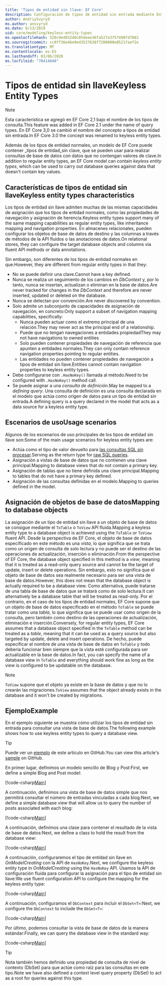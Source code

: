 ```yaml
---
title: 'Tipos de entidad sin llave: EF Core'
description: Configuración de tipos de entidad sin entrada mediante Entity Framework Core
author: AndriySvyryd
ms.author: ansvyryd
ms.date: 9/13/2019
uid: core/modeling/keyless-entity-types
ms.openlocfilehash: 520c9ed93240c05deee36fa527a3757490fd7082
ms.sourcegitcommit: cc0ff36e46e9ed3527638f7208000e8521faef2e
ms.translationtype: MT
ms.contentlocale: es-ES
ms.lasthandoff: 03/06/2020
ms.locfileid: "78414648"
---
```

# <a name="keyless-entity-types"></a><span data-ttu-id="5db75-103">Tipos de entidad sin llave</span><span class="sxs-lookup"><span data-stu-id="5db75-103">Keyless Entity Types</span></span>

> [!NOTE]
> <span data-ttu-id="5db75-104">Esta característica se agregó en EF Core 2,1 bajo el nombre de los tipos de consulta.</span><span class="sxs-lookup"><span data-stu-id="5db75-104">This feature was added in EF Core 2.1 under the name of query types.</span></span> <span data-ttu-id="5db75-105">En EF Core 3,0 se cambió el nombre del concepto a tipos de entidad sin entrada.</span><span class="sxs-lookup"><span data-stu-id="5db75-105">In EF Core 3.0 the concept was renamed to keyless entity types.</span></span>

<span data-ttu-id="5db75-106">Además de los tipos de entidad normales, un modelo de EF Core puede contener _tipos de entidad_sin clave, que se pueden usar para realizar consultas de base de datos con datos que no contengan valores de clave.</span><span class="sxs-lookup"><span data-stu-id="5db75-106">In addition to regular entity types, an EF Core model can contain _keyless entity types_, which can be used to carry out database queries against data that doesn't contain key values.</span></span>

## <a name="keyless-entity-types-characteristics"></a><span data-ttu-id="5db75-107">Características de tipos de entidad sin llave</span><span class="sxs-lookup"><span data-stu-id="5db75-107">Keyless entity types characteristics</span></span>

<span data-ttu-id="5db75-108">Los tipos de entidad sin llave admiten muchas de las mismas capacidades de asignación que los tipos de entidad normales, como las propiedades de navegación y asignación de herencia.</span><span class="sxs-lookup"><span data-stu-id="5db75-108">Keyless entity types support many of the same mapping capabilities as regular entity types, like inheritance mapping and navigation properties.</span></span> <span data-ttu-id="5db75-109">En almacenes relacionales, pueden configurar los objetos de base de datos de destino y las columnas a través de métodos de la API fluidos o las anotaciones de datos.</span><span class="sxs-lookup"><span data-stu-id="5db75-109">On relational stores, they can configure the target database objects and columns via fluent API methods or data annotations.</span></span>

<span data-ttu-id="5db75-110">Sin embargo, son diferentes de los tipos de entidad normales en que:</span><span class="sxs-lookup"><span data-stu-id="5db75-110">However, they are different from regular entity types in that they:</span></span>

- <span data-ttu-id="5db75-111">No se puede definir una clave.</span><span class="sxs-lookup"><span data-stu-id="5db75-111">Cannot have a key defined.</span></span>
- <span data-ttu-id="5db75-112">Nunca se realiza un seguimiento de los cambios en _DbContext_ y, por lo tanto, nunca se insertan, actualizan o eliminan en la base de datos.</span><span class="sxs-lookup"><span data-stu-id="5db75-112">Are never tracked for changes in the _DbContext_ and therefore are never inserted, updated or deleted on the database.</span></span>
- <span data-ttu-id="5db75-113">Nunca se detectan por convención.</span><span class="sxs-lookup"><span data-stu-id="5db75-113">Are never discovered by convention.</span></span>
- <span data-ttu-id="5db75-114">Solo admite un subconjunto de capacidades de asignación de navegación, en concreto:</span><span class="sxs-lookup"><span data-stu-id="5db75-114">Only support a subset of navigation mapping capabilities, specifically:</span></span>
  - <span data-ttu-id="5db75-115">Nunca pueden actuar como el extremo principal de una relación.</span><span class="sxs-lookup"><span data-stu-id="5db75-115">They may never act as the principal end of a relationship.</span></span>
  - <span data-ttu-id="5db75-116">Puede que no tengan navegaciones a entidades propiedad</span><span class="sxs-lookup"><span data-stu-id="5db75-116">They may not have navigations to owned entities</span></span>
  - <span data-ttu-id="5db75-117">Solo pueden contener propiedades de navegación de referencia que apunten a entidades normales.</span><span class="sxs-lookup"><span data-stu-id="5db75-117">They can only contain reference navigation properties pointing to regular entities.</span></span>
  - <span data-ttu-id="5db75-118">Las entidades no pueden contener propiedades de navegación a tipos de entidad sin llave.</span><span class="sxs-lookup"><span data-stu-id="5db75-118">Entities cannot contain navigation properties to keyless entity types.</span></span>
- <span data-ttu-id="5db75-119">Debe configurarse con `.HasNoKey()` llamada al método.</span><span class="sxs-lookup"><span data-stu-id="5db75-119">Need to be configured with `.HasNoKey()` method call.</span></span>
- <span data-ttu-id="5db75-120">Se puede asignar a una _consulta de definición_.</span><span class="sxs-lookup"><span data-stu-id="5db75-120">May be mapped to a _defining query_.</span></span> <span data-ttu-id="5db75-121">Una consulta de definición es una consulta declarada en el modelo que actúa como origen de datos para un tipo de entidad sin entrada.</span><span class="sxs-lookup"><span data-stu-id="5db75-121">A defining query is a query declared in the model that acts as a data source for a keyless entity type.</span></span>

## <a name="usage-scenarios"></a><span data-ttu-id="5db75-122">Escenarios de uso</span><span class="sxs-lookup"><span data-stu-id="5db75-122">Usage scenarios</span></span>

<span data-ttu-id="5db75-123">Algunos de los escenarios de uso principales de los tipos de entidad sin llave son:</span><span class="sxs-lookup"><span data-stu-id="5db75-123">Some of the main usage scenarios for keyless entity types are:</span></span>

- <span data-ttu-id="5db75-124">Actúa como el tipo de valor devuelto para [las consultas SQL sin procesar](xref:core/querying/raw-sql).</span><span class="sxs-lookup"><span data-stu-id="5db75-124">Serving as the return type for [raw SQL queries](xref:core/querying/raw-sql).</span></span>
- <span data-ttu-id="5db75-125">Asignación a vistas de base de datos que no contienen una clave principal.</span><span class="sxs-lookup"><span data-stu-id="5db75-125">Mapping to database views that do not contain a primary key.</span></span>
- <span data-ttu-id="5db75-126">Asignación de tablas que no tiene definida una clave principal.</span><span class="sxs-lookup"><span data-stu-id="5db75-126">Mapping to tables that do not have a primary key defined.</span></span>
- <span data-ttu-id="5db75-127">Asignación de las consultas definidas en el modelo.</span><span class="sxs-lookup"><span data-stu-id="5db75-127">Mapping to queries defined in the model.</span></span>

## <a name="mapping-to-database-objects"></a><span data-ttu-id="5db75-128">Asignación de objetos de base de datos</span><span class="sxs-lookup"><span data-stu-id="5db75-128">Mapping to database objects</span></span>

<span data-ttu-id="5db75-129">La asignación de un tipo de entidad sin llave a un objeto de base de datos se consigue mediante el `ToTable` o `ToView` API fluida.</span><span class="sxs-lookup"><span data-stu-id="5db75-129">Mapping a keyless entity type to a database object is achieved using the `ToTable` or `ToView` fluent API.</span></span> <span data-ttu-id="5db75-130">Desde la perspectiva de EF Core, el objeto de base de datos especificado en este método es una _vista_, lo que significa que se trata como un origen de consulta de solo lectura y no puede ser el destino de las operaciones de actualización, inserción o eliminación.</span><span class="sxs-lookup"><span data-stu-id="5db75-130">From the perspective of EF Core, the database object specified in this method is a _view_, meaning that it is treated as a read-only query source and cannot be the target of update, insert or delete operations.</span></span> <span data-ttu-id="5db75-131">Sin embargo, esto no significa que el objeto de base de datos sea realmente necesario para ser una vista de base de datos.</span><span class="sxs-lookup"><span data-stu-id="5db75-131">However, this does not mean that the database object is actually required to be a database view.</span></span> <span data-ttu-id="5db75-132">Como alternativa, puede tratarse de una tabla de base de datos que se tratará como de solo lectura.</span><span class="sxs-lookup"><span data-stu-id="5db75-132">It can alternatively be a database table that will be treated as read-only.</span></span> <span data-ttu-id="5db75-133">Por el contrario, en el caso de los tipos de entidad normales, EF Core supone que un objeto de base de datos especificado en el método `ToTable` se puede tratar como una _tabla_, lo que significa que se puede usar como origen de la consulta, pero también como destino de las operaciones de actualización, eliminación e inserción.</span><span class="sxs-lookup"><span data-stu-id="5db75-133">Conversely, for regular entity types, EF Core assumes that a database object specified in the `ToTable` method can be treated as a _table_, meaning that it can be used as a query source but also targeted by update, delete and insert operations.</span></span> <span data-ttu-id="5db75-134">De hecho, puede especificar el nombre de una vista de base de datos en `ToTable` y todo debería funcionar bien siempre que la vista esté configurada para ser actualizable en la base de datos.</span><span class="sxs-lookup"><span data-stu-id="5db75-134">In fact, you can specify the name of a database view in `ToTable` and everything should work fine as long as the view is configured to be updatable on the database.</span></span>

> [!NOTE]
> <span data-ttu-id="5db75-135">`ToView` supone que el objeto ya existe en la base de datos y que no lo crearán las migraciones.</span><span class="sxs-lookup"><span data-stu-id="5db75-135">`ToView` assumes that the object already exists in the database and it won't be created by migrations.</span></span>

## <a name="example"></a><span data-ttu-id="5db75-136">Ejemplo</span><span class="sxs-lookup"><span data-stu-id="5db75-136">Example</span></span>

<span data-ttu-id="5db75-137">En el ejemplo siguiente se muestra cómo utilizar los tipos de entidad sin entrada para consultar una vista de base de datos.</span><span class="sxs-lookup"><span data-stu-id="5db75-137">The following example shows how to use keyless entity types to query a database view.</span></span>

> [!TIP]
> <span data-ttu-id="5db75-138">Puede ver un [ejemplo](https://github.com/dotnet/EntityFramework.Docs/tree/master/samples/core/KeylessEntityTypes) de este artículo en GitHub.</span><span class="sxs-lookup"><span data-stu-id="5db75-138">You can view this article's [sample](https://github.com/dotnet/EntityFramework.Docs/tree/master/samples/core/KeylessEntityTypes) on GitHub.</span></span>

<span data-ttu-id="5db75-139">En primer lugar, definimos un modelo sencillo de Blog y Post:</span><span class="sxs-lookup"><span data-stu-id="5db75-139">First, we define a simple Blog and Post model:</span></span>

[!code-csharp[Main](../../../samples/core/KeylessEntityTypes/Program.cs#Entities)]

<span data-ttu-id="5db75-140">A continuación, definimos una vista de base de datos simple que nos permitirá consultar el número de entradas vinculadas a cada blog:</span><span class="sxs-lookup"><span data-stu-id="5db75-140">Next, we define a simple database view that will allow us to query the number of posts associated with each blog:</span></span>

[!code-csharp[Main](../../../samples/core/KeylessEntityTypes/Program.cs#View)]

<span data-ttu-id="5db75-141">A continuación, definimos una clase para contener el resultado de la vista de base de datos:</span><span class="sxs-lookup"><span data-stu-id="5db75-141">Next, we define a class to hold the result from the database view:</span></span>

[!code-csharp[Main](../../../samples/core/KeylessEntityTypes/Program.cs#KeylessEntityType)]

<span data-ttu-id="5db75-142">A continuación, configuraremos el tipo de entidad sin llave en _OnModelCreating_ con la API de `HasNoKey`.</span><span class="sxs-lookup"><span data-stu-id="5db75-142">Next, we configure the keyless entity type in _OnModelCreating_ using the `HasNoKey` API.</span></span>
<span data-ttu-id="5db75-143">Usamos la API de configuración fluida para configurar la asignación para el tipo de entidad sin llave:</span><span class="sxs-lookup"><span data-stu-id="5db75-143">We use fluent configuration API to configure the mapping for the keyless entity type:</span></span>

[!code-csharp[Main](../../../samples/core/KeylessEntityTypes/Program.cs#Configuration)]

<span data-ttu-id="5db75-144">A continuación, configuramos el `DbContext` para incluir el `DbSet<T>`:</span><span class="sxs-lookup"><span data-stu-id="5db75-144">Next, we configure the `DbContext` to include the `DbSet<T>`:</span></span>

[!code-csharp[Main](../../../samples/core/KeylessEntityTypes/Program.cs#DbSet)]

<span data-ttu-id="5db75-145">Por último, podemos consultar la vista de base de datos de la manera estándar:</span><span class="sxs-lookup"><span data-stu-id="5db75-145">Finally, we can query the database view in the standard way:</span></span>

[!code-csharp[Main](../../../samples/core/KeylessEntityTypes/Program.cs#Query)]

> [!TIP]
> <span data-ttu-id="5db75-146">Nota también hemos definido una propiedad de consulta de nivel de contexto (DbSet) para que actúe como raíz para las consultas en este tipo.</span><span class="sxs-lookup"><span data-stu-id="5db75-146">Note we have also defined a context level query property (DbSet) to act as a root for queries against this type.</span></span>
